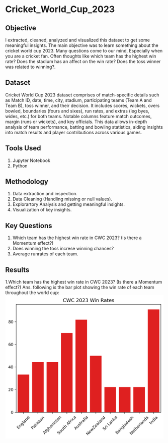 # Cricket_World_Cup_2023
## Objective
I extracted, cleaned, analyzed and visualized this dataset to get some meaningful insights. The main objective was to learn something about the cricket world cup 2023. Many questions come to our mind, Especially when you are a cricket fan. Often thoughts like which team has the highest win rate? Does the stadium has an affect on the win rate? Does the toss winner was related to winning?. 

## Dataset
Cricket World Cup 2023 dataset comprises of match-specific details such as Match ID, date, time, city, stadium, participating teams (Team A and Team B), toss winner, and their decision. It includes scores, wickets, overs bowled, boundaries (fours and sixes), run rates, and extras (leg byes, wides, etc.) for both teams. Notable columns feature match outcomes, margin (runs or wickets), and key officials. This data allows in-depth analysis of team performance, batting and bowling statistics, aiding insights into match results and player contributions across various games.

## Tools Used
1. Jupyter Notebook
2. Python

## Methodology
1. Data extraction and inspection.
2. Data Cleaning (Handling missing or null values).
3. Explorartory Analysis and getting meaningful insights.
4. Visualization of key insights.

## Key Questions
1. Which team has the highest win rate in CWC 2023? (Is there a Momentum effect?)
2. Does winning the toss increse winning chances?
3. Average runrates of each  team.

## Results

1.Which team has the highest win rate in CWC 2023? (Is there a Momentum effect?)
Ans. following is the bar plot showing the win rate of each team throughout the world cup:
     ![pic_of_plot](Win_Rate.png)
